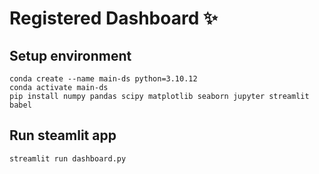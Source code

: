 # Registered Dashboard ✨

## Setup environment
```
conda create --name main-ds python=3.10.12
conda activate main-ds
pip install numpy pandas scipy matplotlib seaborn jupyter streamlit babel
```

## Run steamlit app
```
streamlit run dashboard.py
```

